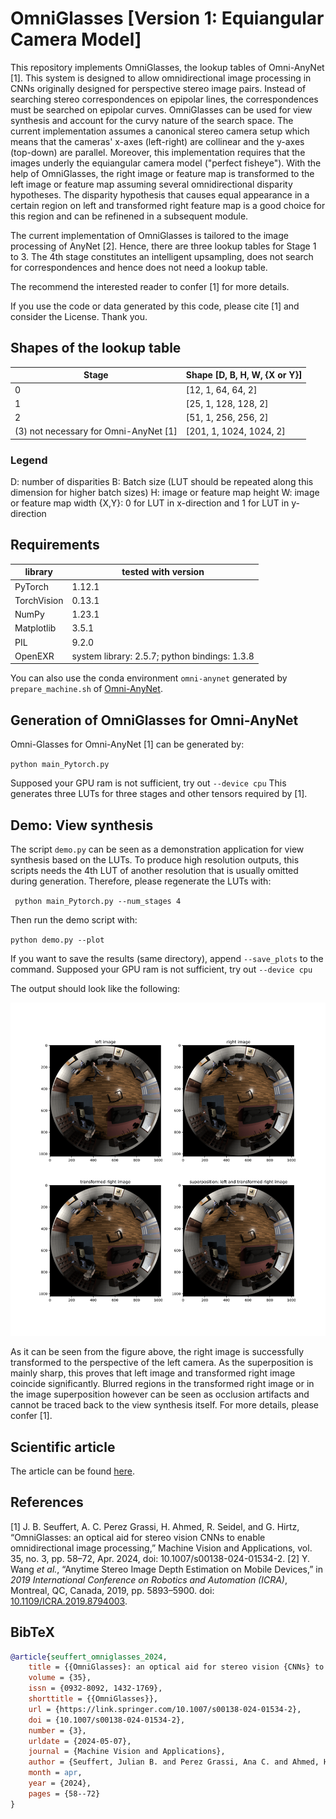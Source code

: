 # OmniGlasses [Version 1: Equiangular Camera Model]

This repository implements OmniGlasses, the lookup tables of Omni-AnyNet [1].
This system is designed to allow omnidirectional image processing in CNNs originally designed for perspective stereo image pairs.
Instead of searching stereo correspondences on epipolar lines, the correspondences must be searched on epipolar curves.
OmniGlasses can be used for view synthesis and account for the curvy nature of the search space.
The current implementation assumes a canonical stereo camera setup which means that the cameras' x-axes (left-right) are collinear and the y-axes (top-down) are parallel.
Moreover, this implementation requires that the images underly the equiangular camera model ("perfect fisheye").
With the help of OmniGlasses, the right image or feature map is transformed to the left image or feature map assuming several omnidirectional disparity hypotheses. The disparity hypothesis that causes equal appearance in a certain region on left and transformed right feature map is a good choice for this region and can be refinened in a subsequent module.

The current implementation of OmniGlasses is tailored to the image processing of AnyNet [2]. Hence, there are three lookup tables for Stage 1 to 3.
The 4th stage constitutes an intelligent upsampling, does not search for correspondences and hence does not need a lookup table.

The recommend the interested reader to confer [1] for more details.

If you use the code or data generated by this code, please cite [1] and consider the License. Thank you.

## Shapes of the lookup table

| Stage                                 | Shape [D, B, H, W, {X or Y}] |
| ------------------------------------- | ---------------------------- |
| 0                                     | [12, 1, 64, 64, 2]           |
| 1                                     | [25, 1, 128, 128, 2]         |
| 2                                     | [51, 1, 256, 256, 2]         |
| (3) not necessary for Omni-AnyNet [1] | [201, 1, 1024, 1024, 2]      |

### Legend

D: number of disparities
B: Batch size (LUT should be repeated along this dimension for higher batch sizes)
H: image or feature map height
W: image or feature map width
{X,Y}: 0 for LUT in x-direction and 1 for LUT in y-direction

## Requirements

| library     | tested with version                           |
| ----------- | --------------------------------------------- |
| PyTorch     | 1.12.1                                        |
| TorchVision | 0.13.1                                        |
| NumPy       | 1.23.1                                        |
| Matplotlib  | 3.5.1                                         |
| PIL         | 9.2.0                                         |
| OpenEXR     | system library: 2.5.7; python bindings: 1.3.8 |

You can also use the conda environment `omni-anynet` generated by `prepare_machine.sh` of [Omni-AnyNet](https://github.com/hamza9305/Omni-AnyNet).

## Generation of OmniGlasses for Omni-AnyNet

Omni-Glasses for Omni-AnyNet [1] can be generated by:

`python main_Pytorch.py`

Supposed your GPU ram is not sufficient, try out `--device cpu`
This generates three LUTs for three stages and other tensors required by [1].

## Demo: View synthesis

The script `demo.py`  can be seen as a demonstration application for view synthesis based on the LUTs.
To produce high resolution outputs, this scripts needs the 4th LUT of another resolution that is usually omitted during generation.
Therefore, please regenerate the LUTs with:

` python main_Pytorch.py --num_stages 4`

Then run the demo script with:

`python demo.py --plot`

If you want to save the results (same directory), append `--save_plots` to the command.
Supposed your GPU ram is not sufficient, try out `--device cpu`

The output should look like the following:

![View Synthesis](demo_res/demo.svg)

As it can be seen from the figure above, the right image is successfully transformed to the perspective of the left camera. As the superposition is mainly sharp, this proves that left image and transformed right image coincide significantly. Blurred regions in the transformed right image or in the image superposition however can be seen as occlusion artifacts and cannot be traced back to the view synthesis itself. For more details, please confer [1].

## Scientific article
The article can be found [here](https://link.springer.com/10.1007/s00138-024-01534-2).

## References
[1] J. B. Seuffert, A. C. Perez Grassi, H. Ahmed, R. Seidel, and G. Hirtz, “OmniGlasses: an optical aid for stereo vision CNNs to enable omnidirectional image processing,” Machine Vision and Applications, vol. 35, no. 3, pp. 58–72, Apr. 2024, doi: 10.1007/s00138-024-01534-2.
[2] Y. Wang *et al.*, “Anytime Stereo Image Depth Estimation on Mobile Devices,” in *2019 International Conference on Robotics and Automation (ICRA)*, Montreal, QC, Canada, 2019, pp. 5893–5900. doi: [10.1109/ICRA.2019.8794003](https://doi.org/10.1109/ICRA.2019.8794003).  

## BibTeX

```bibtex
@article{seuffert_omniglasses_2024,
    title = {{OmniGlasses}: an optical aid for stereo vision {CNNs} to enable omnidirectional image processing},
    volume = {35},
    issn = {0932-8092, 1432-1769},
    shorttitle = {{OmniGlasses}},
    url = {https://link.springer.com/10.1007/s00138-024-01534-2},
    doi = {10.1007/s00138-024-01534-2},
    number = {3},
    urldate = {2024-05-07},
    journal = {Machine Vision and Applications},
    author = {Seuffert, Julian B. and Perez Grassi, Ana C. and Ahmed, Hamza and Seidel, Roman and Hirtz, Gangolf},
    month = apr,
    year = {2024},
    pages = {58--72}
}
```
